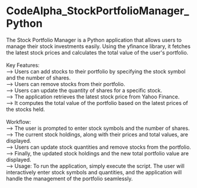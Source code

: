 # CodeAlpha_StockPortfolioManager_Python
The Stock Portfolio Manager is a Python application that allows users to manage their stock investments easily. Using the yfinance library, it fetches the latest stock prices and calculates the total value of the user's portfolio.<br><br>
Key Features:<br>
--> Users can add stocks to their portfolio by specifying the stock symbol and the number of shares.<br>
--> Users can remove stocks from their portfolio.<br>
--> Users can update the quantity of shares for a specific stock.<br>
--> The application retrieves the latest stock price from Yahoo Finance.<br>
--> It computes the total value of the portfolio based on the latest prices of the stocks held.<br><br>
Workflow:<br>
--> The user is prompted to enter stock symbols and the number of shares.<br>
--> The current stock holdings, along with their prices and total values, are displayed.<br>
--> Users can update stock quantities and remove stocks from the portfolio.<br>
--> Finally, the updated stock holdings and the new total portfolio value are displayed.<br>
--> Usage: To run the application, simply execute the script. The user will interactively enter stock symbols and quantities, and the application will handle the management of the portfolio seamlessly.
